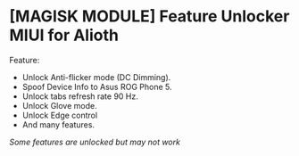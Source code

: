 # [MAGISK MODULE] Feature Unlocker MIUI for Alioth
Feature:
* Unlock Anti-flicker mode (DC Dimming).
* Spoof Device Info to Asus ROG Phone 5.
* Unlock tabs refresh rate 90 Hz.
* Unlock Glove mode.
* Unlock Edge control
* And many features.

*Some features are unlocked but may not work*
